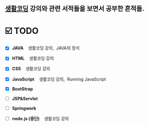 
## [생활코딩](https://opentutorials.org "생활코딩") 강의와 관련 서적들을 보면서 공부한 흔적들.


# ☑️ TODO
<!-- ### :pencil2: STUDY -->

- [x] **JAVA**  &nbsp;&nbsp;&nbsp;생활코딩 강의,&nbsp; JAVA의 정석
- [x] **HTML**  &nbsp;&nbsp;&nbsp;생활코딩 강의
- [x] **CSS**   &nbsp;&nbsp;&nbsp;생활코딩 강의
- [x] **JavaScript** &nbsp;&nbsp;&nbsp;생활코딩 강의,&nbsp; Running JavaScript
- [x] **BootStrap** 
- [ ] **JSP&Servlet** 
- [ ] **Springwork**
- [ ] **node.js (중단)** &nbsp;&nbsp;&nbsp;생활코딩 강의

